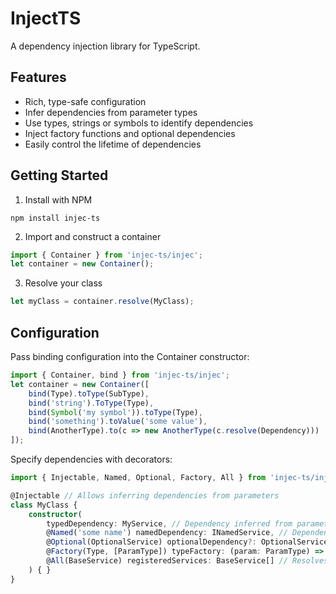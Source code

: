 InjectTS
========
A dependency injection library for TypeScript.

Features
--------
* Rich, type-safe configuration
* Infer dependencies from parameter types
* Use types, strings or symbols to identify dependencies
* Inject factory functions and optional dependencies
* Easily control the lifetime of dependencies

Getting Started
---------------
1. Install with NPM
```
npm install injec-ts
```

2. Import and construct a container
```ts
import { Container } from 'injec-ts/injec';
let container = new Container();
```

3. Resolve your class
```ts
let myClass = container.resolve(MyClass);
```

Configuration
-------------
Pass binding configuration into the Container constructor:
```ts
import { Container, bind } from 'injec-ts/injec';
let container = new Container([
    bind(Type).toType(SubType),
    bind('string').ToType(Type),
    bind(Symbol('my symbol')).toType(Type),
    bind('something').toValue('some value'),
    bind(AnotherType).to(c => new AnotherType(c.resolve(Dependency)))
]);
```

Specify dependencies with decorators:
```ts
import { Injectable, Named, Optional, Factory, All } from 'injec-ts/injec';

@Injectable // Allows inferring dependencies from parameters
class MyClass {
    constructor(
        typedDependency: MyService, // Dependency inferred from parameter type
        @Named('some name') namedDependency: INamedService, // Dependency specified with string or Symbol
        @Optional(OptionalService) optionalDependency?: OptionalService, // Dependency only injected if service is explicitly bound in container
        @Factory(Type, [ParamType]) typeFactory: (param: ParamType) => Type, // Factory method resolves type when called
        @All(BaseService) registeredServices: BaseService[] // Resolves all bindings of specified dependency
    ) { }
}
```
